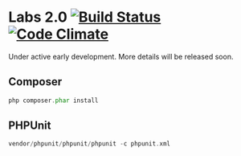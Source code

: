# Labs 2.0 [![Build Status](https://travis-ci.org/clearbooks/labs.svg?branch=master)](https://travis-ci.org/clearbooks/labs) [![Code Climate](https://codeclimate.com/github/clearbooks/labs/badges/gpa.svg)](https://codeclimate.com/github/clearbooks/labs)

Under active early development. More details will be released soon.


## Composer

```php
php composer.phar install
```

## PHPUnit

```php
vendor/phpunit/phpunit/phpunit -c phpunit.xml
```
